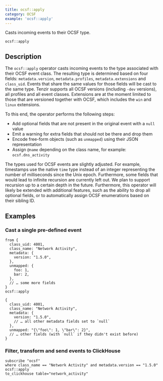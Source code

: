 ```yaml
---
title: ocsf::apply
category: OCSF
example: 'ocsf::apply'
---
```


Casts incoming events to their OCSF type.

```tql
ocsf::apply
```

## Description

The `ocsf::apply` operator casts incoming events to the type associated with
their OCSF event class. The resulting type is determined based on four fields:
`metadata.version`, `metadata.profiles`, `metadata.extensions` and `class_uid`.
Events that share the same values for those fields will be cast to the same
type. Tenzir supports all OCSF versions (including `-dev` versions), all
profiles and all event classes. Extensions are at the moment limited to those
that are versioned together with OCSF, which includes the `win` and `linux`
extensions.

To this end, the operator performs the following steps:
- Add optional fields that are not present in the original event with a `null` value
- Emit a warning for extra fields that should not be there and drop them
- Encode free-form objects (such as `unmapped`) using their JSON representation
- Assign `@name` depending on the class name, for example: `ocsf.dns_activity`

The types used for OCSF events are slightly adjusted. For example, timestamps
use the native `time` type instead of an integer representing the number of
milliseconds since the Unix epoch. Furthermore, some fields that would lead to
infinite recursion are currently left out. We plan to support recursion up to a
certain depth in the future. Furthermore, this operator will likely be extended
with additional features, such as the ability to drop all optional fields, or to
automatically assign OCSF enumerations based on their sibling ID.

## Examples

### Cast a single pre-defined event

```tql
from {
  class_uid: 4001,
  class_name: "Network Activity",
  metadata: {
    version: "1.5.0",
  },
  unmapped: {
    foo: 1,
    bar: 2,
  },
  // … some more fields
}
ocsf::apply
```
```tql
{
  class_uid: 4001,
  class_name: "Network Activity",
  metadata: {
    version: "1.5.0",
    // … all other metadata fields set to `null`
  },
  unmapped: "{\"foo\": 1, \"bar\": 2}",
  // … other fields (with `null` if they didn't exist before)
}
```

### Filter, transform and send events to ClickHouse

```tql
subscribe "ocsf"
where class_name == "Network Activity" and metadata.version == "1.5.0"
ocsf::apply
to_clickhouse table="network_activity"
```
